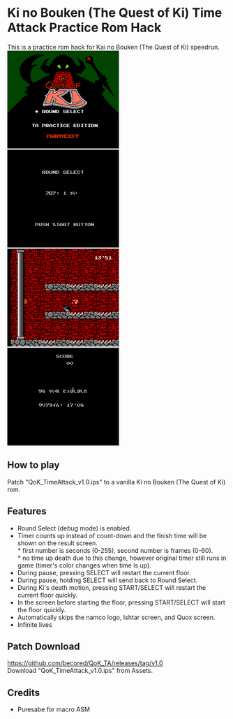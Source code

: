 # Ki no Bouken (The Quest of Ki) Time Attack Practice Rom Hack
This is a practice rom hack for Kai no Bouken (The Quest of Ki) speedrun.  
![pic01](images/pic01.png) ![pic02](images/pic02.png)  
![pic03](images/pic03.png) ![pic04](images/pic04.png)  
  
## How to play
Patch "QoK_TimeAttack_v1.0.ips" to a vanilla Ki no Bouken (The Quest of Ki) rom.  

## Features  
- Round Select (debug mode) is enabled.  
- Timer counts up instead of count-down and the finish time will be shown on the result screen.  
\* first number is seconds (0-255), second number is frames (0-60).  
\* no time up death due to this change, however original timer still runs in game (timer's color changes when time is up).  
- During pause, pressing SELECT will restart the current floor.  
- During pause, holding SELECT will send back to Round Select.  
- During Ki's death motion, pressing START/SELECT will restart the current floor quickly.  
- In the screen before starting the floor, pressing START/SELECT will start the floor quickly.
- Automatically skips the namco logo, Ishtar screen, and Quox screen.  
- Infinite lives  
  
## Patch Download
https://github.com/becored/QoK_TA/releases/tag/v1.0  
Download "QoK_TimeAttack_v1.0.ips" from Assets.  
  
## Credits  
- Puresabe for macro ASM  
